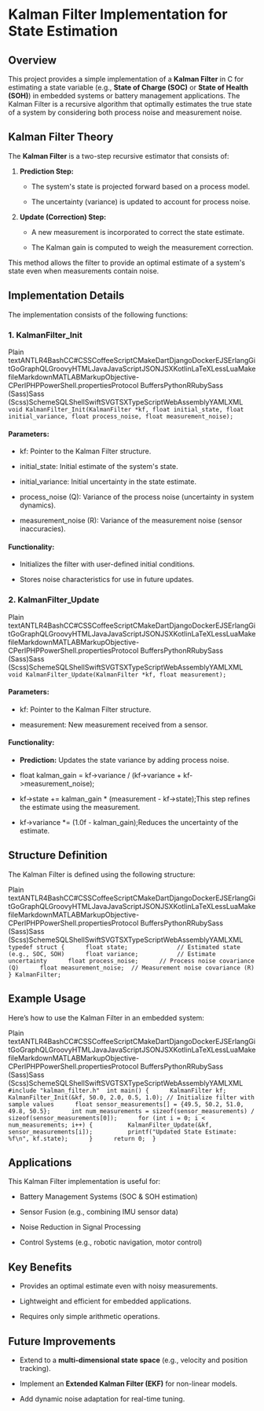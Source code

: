 Kalman Filter Implementation for State Estimation
=================================================

Overview
--------

This project provides a simple implementation of a **Kalman Filter** in C for estimating a state variable (e.g., **State of Charge (SOC)** or **State of Health (SOH)**) in embedded systems or battery management applications. The Kalman Filter is a recursive algorithm that optimally estimates the true state of a system by considering both process noise and measurement noise.

Kalman Filter Theory
--------------------

The **Kalman Filter** is a two-step recursive estimator that consists of:

1.  **Prediction Step:**
    
    *   The system's state is projected forward based on a process model.
        
    *   The uncertainty (variance) is updated to account for process noise.
        
2.  **Update (Correction) Step:**
    
    *   A new measurement is incorporated to correct the state estimate.
        
    *   The Kalman gain is computed to weigh the measurement correction.
        

This method allows the filter to provide an optimal estimate of a system's state even when measurements contain noise.

Implementation Details
----------------------

The implementation consists of the following functions:

### 1\. KalmanFilter\_Init

Plain textANTLR4BashCC#CSSCoffeeScriptCMakeDartDjangoDockerEJSErlangGitGoGraphQLGroovyHTMLJavaJavaScriptJSONJSXKotlinLaTeXLessLuaMakefileMarkdownMATLABMarkupObjective-CPerlPHPPowerShell.propertiesProtocol BuffersPythonRRubySass (Sass)Sass (Scss)SchemeSQLShellSwiftSVGTSXTypeScriptWebAssemblyYAMLXML`   void KalmanFilter_Init(KalmanFilter *kf, float initial_state, float initial_variance, float process_noise, float measurement_noise);   `

#### **Parameters:**

*   kf: Pointer to the Kalman Filter structure.
    
*   initial\_state: Initial estimate of the system's state.
    
*   initial\_variance: Initial uncertainty in the state estimate.
    
*   process\_noise (Q): Variance of the process noise (uncertainty in system dynamics).
    
*   measurement\_noise (R): Variance of the measurement noise (sensor inaccuracies).
    

#### **Functionality:**

*   Initializes the filter with user-defined initial conditions.
    
*   Stores noise characteristics for use in future updates.
    

### 2\. KalmanFilter\_Update

Plain textANTLR4BashCC#CSSCoffeeScriptCMakeDartDjangoDockerEJSErlangGitGoGraphQLGroovyHTMLJavaJavaScriptJSONJSXKotlinLaTeXLessLuaMakefileMarkdownMATLABMarkupObjective-CPerlPHPPowerShell.propertiesProtocol BuffersPythonRRubySass (Sass)Sass (Scss)SchemeSQLShellSwiftSVGTSXTypeScriptWebAssemblyYAMLXML`   void KalmanFilter_Update(KalmanFilter *kf, float measurement);   `

#### **Parameters:**

*   kf: Pointer to the Kalman Filter structure.
    
*   measurement: New measurement received from a sensor.
    

#### **Functionality:**

*   **Prediction:** Updates the state variance by adding process noise.
    
*   float kalman\_gain = kf->variance / (kf->variance + kf->measurement\_noise);
    
*   kf->state += kalman\_gain \* (measurement - kf->state);This step refines the estimate using the measurement.
    
*   kf->variance \*= (1.0f - kalman\_gain);Reduces the uncertainty of the estimate.
    

Structure Definition
--------------------

The Kalman Filter is defined using the following structure:

Plain textANTLR4BashCC#CSSCoffeeScriptCMakeDartDjangoDockerEJSErlangGitGoGraphQLGroovyHTMLJavaJavaScriptJSONJSXKotlinLaTeXLessLuaMakefileMarkdownMATLABMarkupObjective-CPerlPHPPowerShell.propertiesProtocol BuffersPythonRRubySass (Sass)Sass (Scss)SchemeSQLShellSwiftSVGTSXTypeScriptWebAssemblyYAMLXML`   typedef struct {      float state;              // Estimated state (e.g., SOC, SOH)      float variance;           // Estimate uncertainty      float process_noise;      // Process noise covariance (Q)      float measurement_noise;  // Measurement noise covariance (R)  } KalmanFilter;   `

Example Usage
-------------

Here’s how to use the Kalman Filter in an embedded system:

Plain textANTLR4BashCC#CSSCoffeeScriptCMakeDartDjangoDockerEJSErlangGitGoGraphQLGroovyHTMLJavaJavaScriptJSONJSXKotlinLaTeXLessLuaMakefileMarkdownMATLABMarkupObjective-CPerlPHPPowerShell.propertiesProtocol BuffersPythonRRubySass (Sass)Sass (Scss)SchemeSQLShellSwiftSVGTSXTypeScriptWebAssemblyYAMLXML`   #include "kalman_filter.h"  int main() {      KalmanFilter kf;      KalmanFilter_Init(&kf, 50.0, 2.0, 0.5, 1.0); // Initialize filter with sample values      float sensor_measurements[] = {49.5, 50.2, 51.0, 49.8, 50.5};      int num_measurements = sizeof(sensor_measurements) / sizeof(sensor_measurements[0]);      for (int i = 0; i < num_measurements; i++) {          KalmanFilter_Update(&kf, sensor_measurements[i]);          printf("Updated State Estimate: %f\n", kf.state);      }      return 0;  }   `

Applications
------------

This Kalman Filter implementation is useful for:

*   Battery Management Systems (SOC & SOH estimation)
    
*   Sensor Fusion (e.g., combining IMU sensor data)
    
*   Noise Reduction in Signal Processing
    
*   Control Systems (e.g., robotic navigation, motor control)
    

Key Benefits
------------

*   Provides an optimal estimate even with noisy measurements.
    
*   Lightweight and efficient for embedded applications.
    
*   Requires only simple arithmetic operations.
    

Future Improvements
-------------------

*   Extend to a **multi-dimensional state space** (e.g., velocity and position tracking).
    
*   Implement an **Extended Kalman Filter (EKF)** for non-linear models.
    
*   Add dynamic noise adaptation for real-time tuning.
    
